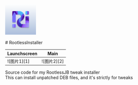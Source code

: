 <p >
  <img src="https://raw.githubusercontent.com/polichan/RootlessInstaller/master/Screenshot/Icon.png" alt="RootlessInstaller" title="RootlessInstaller" style = "height:100px;">
</p>
# RootlessInstaller

Launchscreen|Main
------------ | ------------- 
![图片1][1]|![图片2][2]|!
Source code for my RootlessJB tweak installer
<br>
This can install unpatched DEB files, and it's strictly for tweaks
